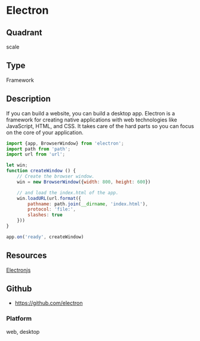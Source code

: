 # Electron

## Quadrant
scale

## Type
Framework

## Description
If you can build a website, you can build a desktop app. Electron is a framework for creating native applications with web technologies like JavaScript, HTML, and CSS. It takes care of the hard parts so you can focus on the core of your application.

``` js
import {app, BrowserWindow} from 'electron';
import path from 'path';
import url from 'url';

let win;
function createWindow () {
    // Create the browser window.
    win = new BrowserWindow({width: 800, height: 600})

    // and load the index.html of the app.
    win.loadURL(url.format({
        pathname: path.join(__dirname, 'index.html'),
        protocol: 'file:',
        slashes: true
    }))
}

app.on('ready', createWindow)

```

## Resources
[Electronjs](https://electronjs.org/)


## Github
* https://github.com/electron

### Platform
web, desktop
